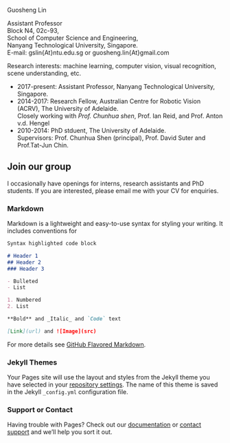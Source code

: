 

Guosheng Lin  

Assistant Professor  
Block N4, 02c-93,  
School of Computer Science and Engineering,  
Nanyang Technological University, Singapore.  
E-mail:   gslin{At}ntu.edu.sg   or   guosheng.lin{At}gmail.com  

Research interests: machine learning, computer vision, visual recognition, scene understanding, etc.  

- 2017-present: Assistant Professor, Nanyang Technological University, Singapore.  
- 2014-2017: Research Fellow, Australian Centre for Robotic Vision (ACRV), The University of Adelaide.  
Closely working with *Prof. Chunhua shen*, Prof. Ian Reid, and Prof. Anton v.d. Hengel
- 2010-2014: PhD stduent, The University of Adelaide.  
Supervisors:  Prof. Chunhua Shen (principal), Prof. David Suter and Prof.Tat-Jun Chin.  



## Join our group

I occasionally have openings for interns, research assistants and PhD students. 
If you are interested, please email me with your CV for enquiries.

### Markdown

Markdown is a lightweight and easy-to-use syntax for styling your writing. It includes conventions for

```markdown
Syntax highlighted code block

# Header 1
## Header 2
### Header 3

- Bulleted
- List

1. Numbered
2. List

**Bold** and _Italic_ and `Code` text

[Link](url) and ![Image](src)
```

For more details see [GitHub Flavored Markdown](https://guides.github.com/features/mastering-markdown/).

### Jekyll Themes

Your Pages site will use the layout and styles from the Jekyll theme you have selected in your [repository settings](https://github.com/guosheng/guosheng.github.io/settings). The name of this theme is saved in the Jekyll `_config.yml` configuration file.

### Support or Contact

Having trouble with Pages? Check out our [documentation](https://help.github.com/categories/github-pages-basics/) or [contact support](https://github.com/contact) and we’ll help you sort it out.
